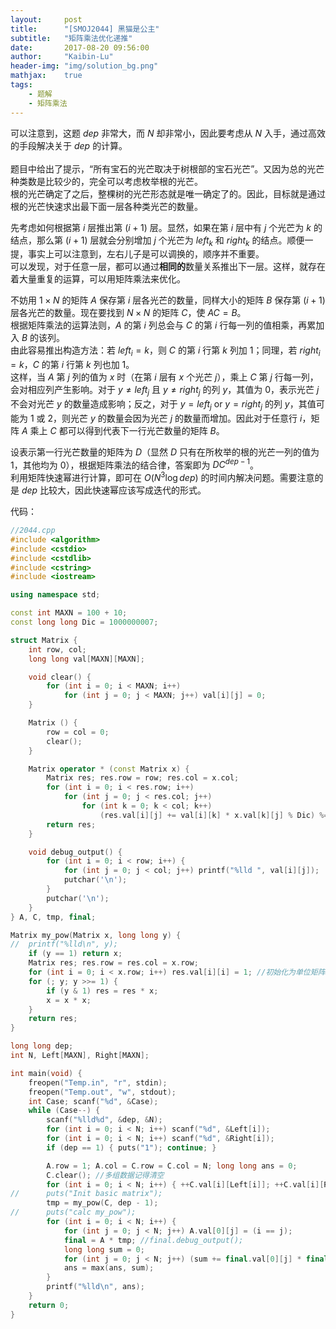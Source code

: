 ```yaml
---
layout:     post
title:      "[SMOJ2044] 黑猫是公主"
subtitle:   "矩阵乘法优化递推"
date:       2017-08-20 09:56:00
author:     "Kaibin-Lu"
header-img: "img/solution_bg.png"
mathjax:    true
tags:
    - 题解
    - 矩阵乘法
---
```



可以注意到，这题 $dep$ 非常大，而 $N$ 却非常小，因此要考虑从 $N$ 入手，通过高效的手段解决关于 $dep$ 的计算。  
​  
题目中给出了提示，“所有宝石的光芒取决于树根部的宝石光芒”。又因为总的光芒种类数是比较少的，完全可以考虑枚举根的光芒。  
根的光芒确定了之后，整棵树的光芒形态就是唯一确定了的。因此，目标就是通过根的光芒快速求出最下面一层各种类光芒的数量。  

先考虑如何根据第 $i$ 层推出第 $(i+1)$ 层。显然，如果在第 $i$ 层中有 $j$ 个光芒为 $k$ 的结点，那么第 $(i+1)$ 层就会分别增加 $j$ 个光芒为 $left_k$ 和 $right_k$ 的结点。顺便一提，事实上可以注意到，左右儿子是可以调换的，顺序并不重要。  
可以发现，对于任意一层，都可以通过**相同的**数量关系推出下一层。这样，就存在着大量重复的运算，可以用矩阵乘法来优化。  

不妨用 $1\times N$ 的矩阵 $A$ 保存第 $i$ 层各光芒的数量，同样大小的矩阵 $B$ 保存第 $(i+1)$ 层各光芒的数量。现在要找到 $N\times N$ 的矩阵 $C$，使 $AC=B$。  
根据矩阵乘法的运算法则，$A$ 的第 $i$ 列总会与 $C$ 的第 $i$ 行每一列的值相乘，再累加入 $B$ 的该列。  
由此容易推出构造方法：若 $left_i=k$，则 $C$ 的第 $i$ 行第 $k$ 列加 1；同理，若 $right_i=k$，$C$ 的第 $i$ 行第 $k$ 列也加 1。  
这样，当 $A$ 第 $j$ 列的值为 $x$ 时（在第 $i$ 层有 $x$ 个光芒 $j$），乘上 $C$ 第 $j$ 行每一列，会对相应列产生影响。对于 $y\neq left_j$ 且 $y\neq right_j$ 的列 $y$，其值为 0，表示光芒 $j$ 不会对光芒 $y$ 的数量造成影响；反之，对于 $y=left_j\text{ or }y=right_j$ 的列 $y$，其值可能为 1 或 2，则光芒 $y$ 的数量会因为光芒 $j$ 的数量而增加。因此对于任意行 $i$，矩阵 $A$ 乘上 $C$ 都可以得到代表下一行光芒数量的矩阵 $B$。  

设表示第一行光芒数量的矩阵为 $D$（显然 $D$ 只有在所枚举的根的光芒一列的值为 1，其他均为 0），根据矩阵乘法的结合律，答案即为 $DC^{dep-1}$。  
利用矩阵快速幂进行计算，即可在 $O(N^3\log dep)$ 的时间内解决问题。需要注意的是 $dep$ 比较大，因此快速幂应该写成迭代的形式。  

代码：
```cpp
//2044.cpp
#include <algorithm>
#include <cstdio>
#include <cstdlib>
#include <cstring>
#include <iostream>

using namespace std;

const int MAXN = 100 + 10;
const long long Dic = 1000000007;

struct Matrix {
	int row, col;
	long long val[MAXN][MAXN];

	void clear() {
		for (int i = 0; i < MAXN; i++)
			for (int j = 0; j < MAXN; j++) val[i][j] = 0;
	}

	Matrix () {
		row = col = 0;
		clear();
	}

	Matrix operator * (const Matrix x) {
		Matrix res; res.row = row; res.col = x.col;
		for (int i = 0; i < res.row; i++)
			for (int j = 0; j < res.col; j++)
				for (int k = 0; k < col; k++)
					(res.val[i][j] += val[i][k] * x.val[k][j] % Dic) %= Dic;
		return res;
	}

	void debug_output() {
		for (int i = 0; i < row; i++) {
			for (int j = 0; j < col; j++) printf("%lld ", val[i][j]);
			putchar('\n');
		}
		putchar('\n');
	}
} A, C, tmp, final;

Matrix my_pow(Matrix x, long long y) {
//	printf("%lld\n", y);
	if (y == 1) return x;
	Matrix res; res.row = res.col = x.row;
	for (int i = 0; i < x.row; i++) res.val[i][i] = 1; //初始化为单位矩阵，相当于整数的快速幂中 x^0=1 的效果
	for (; y; y >>= 1) {
		if (y & 1) res = res * x;
		x = x * x;
	}
	return res;
}

long long dep;
int N, Left[MAXN], Right[MAXN];

int main(void) {
	freopen("Temp.in", "r", stdin);
	freopen("Temp.out", "w", stdout);
	int Case; scanf("%d", &Case);
	while (Case--) {
		scanf("%lld%d", &dep, &N);
		for (int i = 0; i < N; i++) scanf("%d", &Left[i]);
		for (int i = 0; i < N; i++) scanf("%d", &Right[i]);
		if (dep == 1) { puts("1"); continue; }

		A.row = 1; A.col = C.row = C.col = N; long long ans = 0;
		C.clear(); //多组数据记得清空
		for (int i = 0; i < N; i++) { ++C.val[i][Left[i]]; ++C.val[i][Right[i]]; }
//		puts("Init basic matrix");
		tmp = my_pow(C, dep - 1);
//		puts("calc my_pow");
		for (int i = 0; i < N; i++) {
			for (int j = 0; j < N; j++) A.val[0][j] = (i == j);
			final = A * tmp; //final.debug_output();
			long long sum = 0;
			for (int j = 0; j < N; j++) (sum += final.val[0][j] * final.val[0][j] % Dic) %= Dic;
			ans = max(ans, sum);
		}
		printf("%lld\n", ans);
	}
	return 0;
}
```
